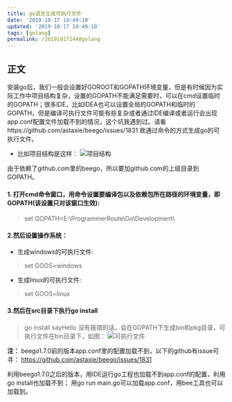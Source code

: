 ```yaml
---
title: go语言生成可执行文件
date: '2019-10-17 14:49:10'
updated: '2019-10-17 14:49:10'
tags: [golang]
permalink: /201910171448golang
---
```


## 正文
安装go后，我们一般会设置好GOROOT和GOPATH环境变量，但是有时候因为实际工作中项目结构复杂，设置的GOPATH不能满足需要时，可以在cmd设置临时的GOPATH；很多IDE，比如IDEA也可以设置全局的GOPATH和临时的GOPATH，但是编译可执行文件可能有些复杂或者通过IDE编译或者运行会出现app.conf配置文件加载不到的情况，这个坑我遇到过。请看https://github.com/astaxie/beego/issues/1831 
故通过命令的方式生成go的可执行文件。

* 比如项目结构是这样：
![项目结构](https://cdn.jsdelivr.net/gh/smallersoup/jsDelivr-cdn@main/blog/artical/imgconvert-csdnimg/a049ea484a448fd7ce2cf520f4fb4269.png)

由于依赖了github.com里的beego，所以要加github.com的上级目录到GOPATH。
#### 1. 打开cmd命令窗口，用命令设置要编译包以及依赖包所在路径的环境变量，即GOPATH(该设置只对该窗口生效):
> set GOPATH=E:\ProgrammerRoute\Go\Development\

#### 2.然后设置操作系统：
* 生成windows的可执行文件:
> set GOOS=windows
* 生成linux的可执行文件:
>set GOOS=linux
#### 3.然后在src目录下执行go install
>go install sayHello
没有报错的话，会在GOPATH下生成bin和pkg目录，可执行文件在bin目录下，如图：
![可执行文件](https://cdn.jsdelivr.net/gh/smallersoup/jsDelivr-cdn@main/blog/artical/imgconvert-csdnimg/4fb53dde193070823748a8671e80842d.png)

**注：**
beego1.7.0前的版本app.conf里的配置加载不到，以下的github有issue可寻：
https://github.com/astaxie/beego/issues/1831

利用beego1.7.0之后的版本，用IDE运行go工程也加载不到app.conf的配置，利用go install也加载不到；
用go run main.go可以加载app.conf，用bee工具也可以加载到。




